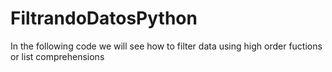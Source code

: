 # FiltrandoDatosPython
In the following code we will see how to filter data using high order fuctions or list comprehensions

